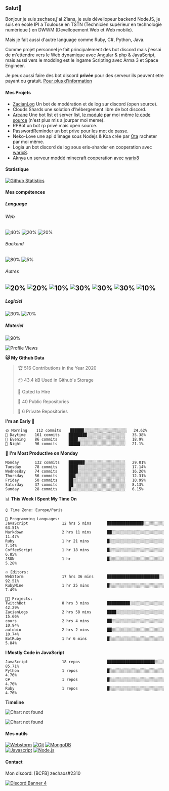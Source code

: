 ### Salut👋 

Bonjour je suis zechaos,j'ai 21ans, je suis dévellopeur backend NodeJS, je suis en ecole IPI a Toulouse en TSTN (Technicien supérieur en technologie numérique ) en DWWM (Devellopement Web et Web mobile).

Mais je fait aussi d'autre language comme Ruby, C#, Python, Java.

Comme projet personnel je fait principalement des bot discord mais j'essai de m'ettendre vers le Web dynamique avec Angular & php & JavaScript, mais aussi vers le modding est le ingame Scripting avec Arma 3 et Space Engineer.

Je peux aussi faire des bot discord **privée** pour des serveur ils peuvent etre payant ou gratuit. [Pour plus d'information](https://github.com/zechaos031/zechaos031/blob/master/info/CustomBot.md)

#### Mes Projets
  - [ZacianLog](https://github.com/zechaos031/ZacianLogs) Un bot de modération et de log sur discord (open source).
  - Clouds Shards une solution d'hébergement libre de bot discord.
  - [Arcane](https://arcane-center.xyz/) Une bot list et server list, [le module](https://www.npmjs.com/package/abcapi) par moi même [le code source](https://github.com/Arcane-Bot-Center/abcAPI) (n'est plus mis a jourpar moi meme).
  - RPBot un bot rp privé mais open source.
  - PasswordReminder un bot prive pour les mot de passe.
  - Neko-Love une api d'image sous Nodejs & Koa crée par [Ota](https://github.com/Steven-Debande) racheter par moi même.
  - Logia un bot discord de log sous eris-sharder en cooperation avec [warix8](https://github.com/warix8).
  - Aknya un serveur moddé minecraft cooperation avec [warix8](https://github.com/warix8)

#### Statistique


[![Github Statistics](https://github-readme-stats.vercel.app/api?username=zechaos031&theme=radical)](https://github.com/anuraghazra/github-readme-stats)


#### Mes compétences

##### Language
###### Web
![40%](https://progress-bar.dev/40?title=JavaScript) ![20%](https://progress-bar.dev/20?title=HTML) ![20%](https://progress-bar.dev/20?title=CSS)

###### Backend
![80%](https://progress-bar.dev/80?title=NodeJS) ![5%](https://progress-bar.dev/5?title=PHP) 




###### Autres
![20%](https://progress-bar.dev/20?title=Ruby) ![20%](https://progress-bar.dev/20?title=Python) ![10%](https://progress-bar.dev/10?title=C\#) ![30%](https://progress-bar.dev/30?title=TypeScript) ![30%](https://progress-bar.dev/30?title=Deno) ![30%](https://progress-bar.dev/30?title=CoffeeScript) ![10%](https://progress-bar.dev/10?title=Lua)
--

##### Logiciel

![30%](https://progress-bar.dev/30?title=Linux) ![70%](https://progress-bar.dev/70?title=Windows)

##### Materiel

![90%](https://progress-bar.dev/90?title=Hardware)


<!--START_SECTION:waka-->
![Profile Views](http://img.shields.io/badge/Profile%20Views-60-blue)

**🐱 My Github Data** 

> 🏆 516 Contributions in the Year 2020
 > 
> 📦 43.4 kB Used in Github's Storage 
 > 
> 💼 Opted to Hire
 > 
> 📜 40 Public Repositories
 > 
> 🔑 6 Private Repositories 

**I'm an Early 🐤** 

```text
🌞 Morning    112 commits    ██████░░░░░░░░░░░░░░░░░░░   24.62% 
🌆 Daytime    161 commits    ████████░░░░░░░░░░░░░░░░░   35.38% 
🌃 Evening    86 commits     ████░░░░░░░░░░░░░░░░░░░░░   18.9% 
🌙 Night      96 commits     █████░░░░░░░░░░░░░░░░░░░░   21.1%

```
📅 **I'm Most Productive on Monday** 

```text
Monday       132 commits    ███████░░░░░░░░░░░░░░░░░░   29.01% 
Tuesday      78 commits     ████░░░░░░░░░░░░░░░░░░░░░   17.14% 
Wednesday    74 commits     ████░░░░░░░░░░░░░░░░░░░░░   16.26% 
Thursday     56 commits     ███░░░░░░░░░░░░░░░░░░░░░░   12.31% 
Friday       50 commits     ██░░░░░░░░░░░░░░░░░░░░░░░   10.99% 
Saturday     37 commits     ██░░░░░░░░░░░░░░░░░░░░░░░   8.13% 
Sunday       28 commits     █░░░░░░░░░░░░░░░░░░░░░░░░   6.15%

```


📊 **This Week I Spent My Time On** 

```text
⌚︎ Time Zone: Europe/Paris

💬 Programming Languages: 
JavaScript               12 hrs 5 mins       ████████████████░░░░░░░░░   63.51% 
Markdown                 2 hrs 11 mins       ██░░░░░░░░░░░░░░░░░░░░░░░   11.47% 
Ruby                     1 hr 21 mins        █░░░░░░░░░░░░░░░░░░░░░░░░   7.14% 
CoffeeScript             1 hr 18 mins        █░░░░░░░░░░░░░░░░░░░░░░░░   6.85% 
JSON                     1 hr                █░░░░░░░░░░░░░░░░░░░░░░░░   5.28%

🔥 Editors: 
WebStorm                 17 hrs 36 mins      ███████████████████████░░   92.51% 
RubyMine                 1 hr 25 mins        █░░░░░░░░░░░░░░░░░░░░░░░░   7.49%

🐱‍💻 Projects: 
TwitchBot                8 hrs 3 mins        ██████████░░░░░░░░░░░░░░░   42.29% 
ZacianLogs               2 hrs 58 mins       ████░░░░░░░░░░░░░░░░░░░░░   15.66% 
cours                    2 hrs 4 mins        ██░░░░░░░░░░░░░░░░░░░░░░░   10.94% 
autobio                  2 hrs 2 mins        ██░░░░░░░░░░░░░░░░░░░░░░░   10.74% 
BotRuby                  1 hr 6 mins         █░░░░░░░░░░░░░░░░░░░░░░░░   5.84%

```

**I Mostly Code in JavaScript** 

```text
JavaScript               18 repos            █████████████████████░░░░   85.71% 
Python                   1 repos             █░░░░░░░░░░░░░░░░░░░░░░░░   4.76% 
C#                       1 repos             █░░░░░░░░░░░░░░░░░░░░░░░░   4.76% 
Ruby                     1 repos             █░░░░░░░░░░░░░░░░░░░░░░░░   4.76%

```


**Timeline**

![Chart not found](https://github.com/zechaos031/zechaos031/blob/master/charts/bar_graph.png) 


<!--END_SECTION:waka-->

![Chart not found](https://wakatime.com/share/@82d61414-6426-46d3-ba45-230b1678d094/a854baf3-b811-4627-ac99-e35f0a84f3df.png) 


#### Mes outils
[![Webstorm](https://img.shields.io/badge/Webstrom-007acc?style=for-the-badge&logo=JetBrains&logoColor=white)](https://www.jetbrains.com/)
[![Git](https://img.shields.io/badge/Git-f05032?style=for-the-badge&logo=git&logoColor=white)](https://git-scm.com/)
[![MongoDB](https://img.shields.io/badge/MongoDB-47a248?style=for-the-badge&logo=mongodb&logoColor=white)](https://www.mongodb.com/)    
[![Javascript](https://img.shields.io/badge/Javascript-f7df1e?style=for-the-badge&logo=javascript&logoColor=white)](https://developer.mozilla.org/en-US/docs/Web/JavaScript)
[![Node.js](https://img.shields.io/badge/Node.js-339933?style=for-the-badge&logo=node.js&logoColor=white)](https://nodejs.org/en/)

#### Contact
Mon discord: [BCFB] zechaos#2310

[![Discord Banner 4](https://discordapp.com/api/guilds/666062901072887819/widget.png?style=banner4)](https://discordapp.com/invite/gTE6dyY)
